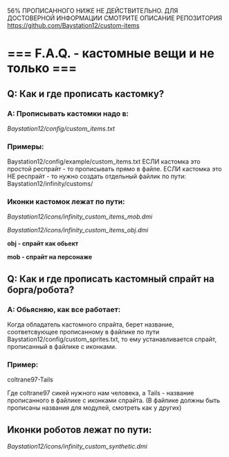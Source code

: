 56% ПРОПИСАННОГО НИЖЕ НЕ ДЕЙСТВИТЕЛЬНО. ДЛЯ ДОСТОВЕРНОЙ	ИНФОРМАЦИИ СМОТРИТЕ ОПИСАНИЕ РЕПОЗИТОРИЯ https://github.com/Baystation12/custom-items





# === F.A.Q. - кастомные вещи и не только ===

## Q: Как и где прописать кастомку?
### A: Прописывать кастомки надо в:
<i>Baystation12/config/custom_items.txt</i>
### Примеры:
Baystation12/config/example/custom_items.txt
ЕСЛИ кастомка это простой респрайт - то прописывать прямо в файле.
ЕСЛИ кастомка это НЕ респрайт - то нужно создать отдельный файлик по пути:
Baystation12/infinity/customs/

### Иконки кастомок лежат по пути:
<i>Baystation12/icons/infinity_custom_items_mob.dmi</i>

<i>Baystation12/icons/infinity_custom_items_obj.dmi</i>

**obj - спрайт как обьект**

**mob - спрайт на персонаже**

## Q: Как и где прописать кастомный спрайт на борга/робота?
### A: Обьясняю, как все работает:
Когда обладатель кастомного спрайта, берет название, соответсвующее прописанному в файлике по пути Baystation12/config/custom_sprites.txt, то ему устанавливается спрайт, прописанный в файлике с иконками.
### Пример:

coltrane97-Tails

Где coltrane97 сикей нужного нам человека, а Tails - название прописанного в файлике с иконками спрайта. (В файлике должны быть прописаны названия для модулей, смотреть как у других)

## Иконки роботов лежат по пути: 
<i>Baystation12/icons/infinity_custom_synthetic.dmi</i>
